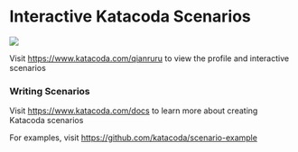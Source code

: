 # Interactive Katacoda Scenarios

[![](http://shields.katacoda.com/katacoda/qianruru/count.svg)](https://www.katacoda.com/qianruru "Get your profile on Katacoda.com")

Visit https://www.katacoda.com/qianruru to view the profile and interactive scenarios

### Writing Scenarios
Visit https://www.katacoda.com/docs to learn more about creating Katacoda scenarios

For examples, visit https://github.com/katacoda/scenario-example
